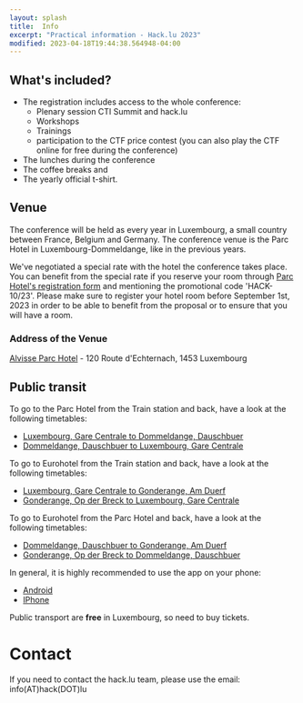 ```yaml
---
layout: splash
title:  Info
excerpt: "Practical information - Hack.lu 2023"
modified: 2023-04-18T19:44:38.564948-04:00
---
```


## What's included?

* The registration includes access to the whole conference:
   * Plenary session CTI Summit and hack.lu
   * Workshops
   * Trainings 
   * participation to the CTF price contest (you can also play the CTF online for free during the conference)
* The lunches during the conference
* The coffee breaks and
* The yearly official t-shirt.

## Venue

The conference will be held as every year in Luxembourg, a small country between France, Belgium and Germany. The conference venue is the Parc Hotel in Luxembourg-Dommeldange, like in the previous years.

We've negotiated a special rate with the hotel the conference takes place. You can benefit from the special rate if you reserve your room through [Parc Hotel's registration form](https://reservations.cubilis.eu/alvisse-parc-hotel-luxembourg) and mentioning the promotional code 'HACK-10/23'. Please make sure to register your hotel room before September 1st, 2023 in order to be able to benefit from the proposal or to ensure that you will have a room.

### Address of the Venue

[Alvisse Parc Hotel](https://www.parc-hotel.lu) - 120 Route d'Echternach, 1453 Luxembourg

## Public transit

To go to the Parc Hotel from the Train station and back, have a look at the following timetables:

* [Luxembourg, Gare Centrale to Dommeldange, Dauschbuer](/images/TrainStation-Conference.pdf)
* [Dommeldange, Dauschbuer to Luxembourg, Gare Centrale](/images/Conference-TrainStation.pdf)


To go to Eurohotel from the Train station and back, have a look at the following timetables:

* [Luxembourg, Gare Centrale to Gonderange, Am Duerf](/images/TrainStation-Eurohotel.pdf)
* [Gonderange, Op der Breck to Luxembourg, Gare Centrale](/images/Eurohotel-TrainStation.pdf)


To go to Eurohotel from the Parc Hotel and back, have a look at the following timetables:

* [Dommeldange, Dauschbuer to Gonderange, Am Duerf](/images/TrainStation-Eurohotel.pdf)
* [Gonderange, Op der Breck to Dommeldange, Dauschbuer](/images/Eurohotel-TrainStation.pdf)

In general, it is highly recommended to use the app on your phone:

* [Android](https://play.google.com/store/apps/details?id=de.hafas.android.cdt&hl=en)
* [IPhone](https://itunes.apple.com/us/app/mobiliteit.lu/id434829995?mt=8)

Public transport are **free** in Luxembourg, so need to buy tickets.

# Contact

If you need to contact the hack.lu team, please use the email: info(AT)hack(DOT)lu

